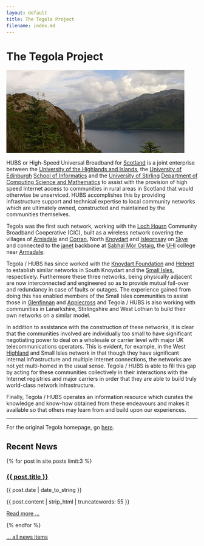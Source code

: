 ```yaml
---
layout: default
title: The Tegola Project
filename: index.md
---
```


The Tegola Project
==================

<div class="image-float-right"> 
  <img src="/media/mhialairigh.png" alt="Coille Mhialairigh Mast" />
</div>

HUBS or High-Speed Universal Broadband for [Scotland] is a joint
enterprise between the [University of the Highlands and Islands], the
[University of Edinburgh] [School of Informatics] and the [University
of Stirling] [Department of Computing Science and Mathematics] to
assist with the provision of high speed Internet access to communities
in rural areas in Scotland that would otherwise be unserviced. HUBS
accomplishes this by providing infrastructure support and technical
expertise to local community networks which are ultimately owned,
constructed and maintained by the communities themselves.

Tegola was the first such network, working with the [Loch Hourn]
Community Broadband Cooperative (CIC), built as a wireless network
covering the villages of [Arnisdale] and [Corran], North [Knoydart]
and [Isleornsay] on [Skye] and connected to the [janet] backbone at
[Sabhal Mòr Ostaig], the [UHI] college near [Armadale].

Tegola / HUBS has since worked with the [Knoydart Foundation] and
[Hebnet] to establish similar networks in South Knoydart and the
[Small Isles], respectively. Furthermore these three networks, being
physically adjacent are now interconnected and engineered so as to
provide mutual fail-over and redundancy in case of faults or
outages. The experience gained from doing this has enabled members of
the Small Isles communities to assist those in [Glenfinnan] and
[Applecross] and  Tegola / HUBS is also working with communities in
Lanarkshire, Stirlingshire and West Lothian to build their own
networks on a similar model.

In addition to assistance with the construction of these networks, it
is clear that the communities involved are individually too small to
have significant negotiating power to deal on a wholesale or carrier
level with major UK telecommunications operators. This is evident, for
example, in the West [Highland] and Small Isles network in that though
they have significant internal infrastructure and multiple Internet
connections, the networks are not yet multi-homed in the usual sense.
Tegola / HUBS is able to fill this gap by acting for these
communities collectively in their interactions with the Internet
registries and major carriers in order that they are able to build
truly world-class network infrastructure.

Finally, Tegola / HUBS operates an information resource which curates
the knowledge and know-how obtained from these endeavours and makes it
available so that others may learn from and build upon our
experiences.

[Scotland]: http://wikipedia.org/wiki/Scotland
[University of the Highlands and Islands]: http://www.uhi.ac.uk/
[University of Edinburgh]: http://www.ed.ac.uk/
[School of Informatics]: http://www.inf.ed.ac.uk/
[University of Stirling]: http://www.stir.ac.uk/
[Department of Computing Science and Mathematics]: http://www.cs.stir.ac.uk/
[Arnisdale]: http://wikipedia.org/wiki/Arnisdale
[Corran]: http://wikipedia.org/wiki/Corran
[Knoydart]: http://wikipedia.org/wiki/Knoydart
[Isleornsay]: http://wikipedia.org/wiki/Isleornsay
[Armadale]: http://wikipedia.org/wiki/Armadale
[Sabhal Mòr Ostaig]: http://www.smo.uhi.ac.uk/
[UHI]: http://www.uhi.ac.uk/
[janet]: http://www.ja.net/
[Knoydart Foundation]: http://www.knoydart-foundation.com/
[Hebnet]: http://hebnet.co.uk/
[Small Isles]: http://wikipedia.org/wiki/Small_Isles
[Skye]: http://wikipedia.org/wiki/Skye
[Glenfinnan]: http://wikipedia.org/wiki/Glenfinnan
[Applecross]: http://wikipedia.org/wiki/Applecross
[Highland]: http://wikipedia.org/wiki/Scottish_Highlands
[Loch Hourn]: http://wikipedia.org/wiki/Loch_Hourn

-----

For the original Tegola homepage, go [here].

[here]: tegola.html

Recent News
-----------
{% for post in site.posts limit:3 %}
<div class="blog-post-teaser">
  <h3><a href="{{ post.url }}">{{ post.title }}</a></h3>
  <p>{{ post.date | date_to_string }}</p>
  <p>{{ post.content | strip_html | truncatewords: 55 }}</p>
  <p><a href="{{post.url}}">Read more ...</a></p>
</div>
{% endfor %}

[... all news items](blog.html)
